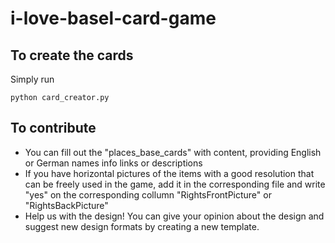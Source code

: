 # i-love-basel-card-game


## To create the cards ##

Simply run 
```terminal
python card_creator.py
```

## To contribute ##

 - You can fill out the "places_base_cards" with content, providing English or German names info links or descriptions
 - If you have horizontal pictures of the items with a good resolution that can be freely used in the game, add it in the corresponding file and write "yes" on the corresponding collumn "RightsFrontPicture" or "RightsBackPicture"
 - Help us with the design! You can give your opinion about the design and suggest new design formats by creating a new template.

